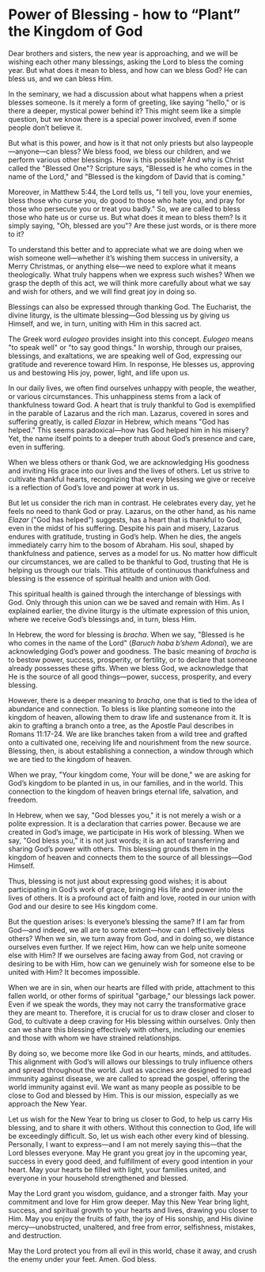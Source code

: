 # Power of Blessing - how to “Plant” the Kingdom of God

Dear brothers and sisters, the new year is approaching, and we will be wishing each other many blessings, asking the Lord to bless the coming year. But what does it mean to bless, and how can we bless God? He can bless us, and we can bless Him. 

In the seminary, we had a discussion about what happens when a priest blesses someone. Is it merely a form of greeting, like saying "hello," or is there a deeper, mystical power behind it? This might seem like a simple question, but we know there is a special power involved, even if some people don’t believe it. 

But what is this power, and how is it that not only priests but also laypeople—anyone—can bless? We bless food, we bless our children, and we perform various other blessings. How is this possible? And why is Christ called the "Blessed One"? Scripture says, "Blessed is he who comes in the name of the Lord," and "Blessed is the kingdom of David that is coming." 

Moreover, in Matthew 5:44, the Lord tells us, "I tell you, love your enemies, bless those who curse you, do good to those who hate you, and pray for those who persecute you or treat you badly." So, we are called to bless those who hate us or curse us. But what does it mean to bless them? Is it simply saying, "Oh, blessed are you"? Are these just words, or is there more to it?

To understand this better and to appreciate what we are doing when we wish someone well—whether it’s wishing them success in university, a Merry Christmas, or anything else—we need to explore what it means theologically. What truly happens when we express such wishes? When we grasp the depth of this act, we will think more carefully about what we say and wish for others, and we will find great joy in doing so.

Blessings can also be expressed through thanking God. The Eucharist, the divine liturgy, is the ultimate blessing—God blessing us by giving us Himself, and we, in turn, uniting with Him in this sacred act. 

The Greek word *eulogeo* provides insight into this concept. *Eulogeo* means "to speak well" or "to say good things." In worship, through our praises, blessings, and exaltations, we are speaking well of God, expressing our gratitude and reverence toward Him. In response, He blesses us, approving us and bestowing His joy, power, light, and life upon us.

In our daily lives, we often find ourselves unhappy with people, the weather, or various circumstances. This unhappiness stems from a lack of thankfulness toward God. A heart that is truly thankful to God is exemplified in the parable of Lazarus and the rich man. Lazarus, covered in sores and suffering greatly, is called *Elazar* in Hebrew, which means "God has helped." This seems paradoxical—how has God helped him in his misery? Yet, the name itself points to a deeper truth about God’s presence and care, even in suffering.

When we bless others or thank God, we are acknowledging His goodness and inviting His grace into our lives and the lives of others. Let us strive to cultivate thankful hearts, recognizing that every blessing we give or receive is a reflection of God’s love and power at work in us.

But let us consider the rich man in contrast. He celebrates every day, yet he feels no need to thank God or pray. Lazarus, on the other hand, as his name *Elazar* ("God has helped") suggests, has a heart that is thankful to God, even in the midst of his suffering. Despite his pain and misery, Lazarus endures with gratitude, trusting in God’s help. When he dies, the angels immediately carry him to the bosom of Abraham. His soul, shaped by thankfulness and patience, serves as a model for us. No matter how difficult our circumstances, we are called to be thankful to God, trusting that He is helping us through our trials. This attitude of continuous thankfulness and blessing is the essence of spiritual health and union with God.

This spiritual health is gained through the interchange of blessings with God. Only through this union can we be saved and remain with Him. As I explained earlier, the divine liturgy is the ultimate expression of this union, where we receive God’s blessings and, in turn, bless Him. 

In Hebrew, the word for blessing is *bracha*. When we say, "Blessed is he who comes in the name of the Lord" (*Baruch haba b’shem Adonai*), we are acknowledging God’s power and goodness. The basic meaning of *bracha* is to bestow power, success, prosperity, or fertility, or to declare that someone already possesses these gifts. When we bless God, we acknowledge that He is the source of all good things—power, success, prosperity, and every blessing. 

However, there is a deeper meaning to *bracha*, one that is tied to the idea of abundance and connection. To bless is like planting someone into the kingdom of heaven, allowing them to draw life and sustenance from it. It is akin to grafting a branch onto a tree, as the Apostle Paul describes in Romans 11:17-24. We are like branches taken from a wild tree and grafted onto a cultivated one, receiving life and nourishment from the new source. Blessing, then, is about establishing a connection, a window through which we are tied to the kingdom of heaven. 

When we pray, "Your kingdom come, Your will be done," we are asking for God’s kingdom to be planted in us, in our families, and in the world. This connection to the kingdom of heaven brings eternal life, salvation, and freedom. 

In Hebrew, when we say, "God blesses you," it is not merely a wish or a polite expression. It is a declaration that carries power. Because we are created in God’s image, we participate in His work of blessing. When we say, "God bless you," it is not just words; it is an act of transferring and sharing God’s power with others. This blessing grounds them in the kingdom of heaven and connects them to the source of all blessings—God Himself. 

Thus, blessing is not just about expressing good wishes; it is about participating in God’s work of grace, bringing His life and power into the lives of others. It is a profound act of faith and love, rooted in our union with God and our desire to see His kingdom come.

But the question arises: Is everyone’s blessing the same? If I am far from God—and indeed, we all are to some extent—how can I effectively bless others? When we sin, we turn away from God, and in doing so, we distance ourselves even further. If we reject Him, how can we help unite someone else with Him? If we ourselves are facing away from God, not craving or desiring to be with Him, how can we genuinely wish for someone else to be united with Him? It becomes impossible. 

When we are in sin, when our hearts are filled with pride, attachment to this fallen world, or other forms of spiritual "garbage," our blessings lack power. Even if we speak the words, they may not carry the transformative grace they are meant to. Therefore, it is crucial for us to draw closer and closer to God, to cultivate a deep craving for His blessing within ourselves. Only then can we share this blessing effectively with others, including our enemies and those with whom we have strained relationships. 

By doing so, we become more like God in our hearts, minds, and attitudes. This alignment with God’s will allows our blessings to truly influence others and spread throughout the world. Just as vaccines are designed to spread immunity against disease, we are called to spread the gospel, offering the world immunity against evil. We want as many people as possible to be close to God and blessed by Him. This is our mission, especially as we approach the New Year. 

Let us wish for the New Year to bring us closer to God, to help us carry His blessing, and to share it with others. Without this connection to God, life will be exceedingly difficult. So, let us wish each other every kind of blessing. Personally, I want to express—and I am not merely saying this—that the Lord blesses everyone. May He grant you great joy in the upcoming year, success in every good deed, and fulfillment of every good intention in your heart. May your hearts be filled with light, your families united, and everyone in your household strengthened and blessed. 

May the Lord grant you wisdom, guidance, and a stronger faith. May your commitment and love for Him grow deeper. May this New Year bring light, success, and spiritual growth to your hearts and lives, drawing you closer to Him. May you enjoy the fruits of faith, the joy of His sonship, and His divine mercy—unobstructed, unaltered, and free from error, selfishness, mistakes, and destruction. 

May the Lord protect you from all evil in this world, chase it away, and crush the enemy under your feet. Amen. God bless.

